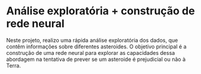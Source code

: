 # Análise exploratória + construção de rede neural

Neste projeto, realizo uma rápida análise exploratória dos dados, que contêm informações sobre diferentes asteroides. O objetivo principal é a construção de uma rede neural para explorar as capacidades dessa abordagem na tentativa de prever se um asteroide é prejudicial ou não à Terra. 
